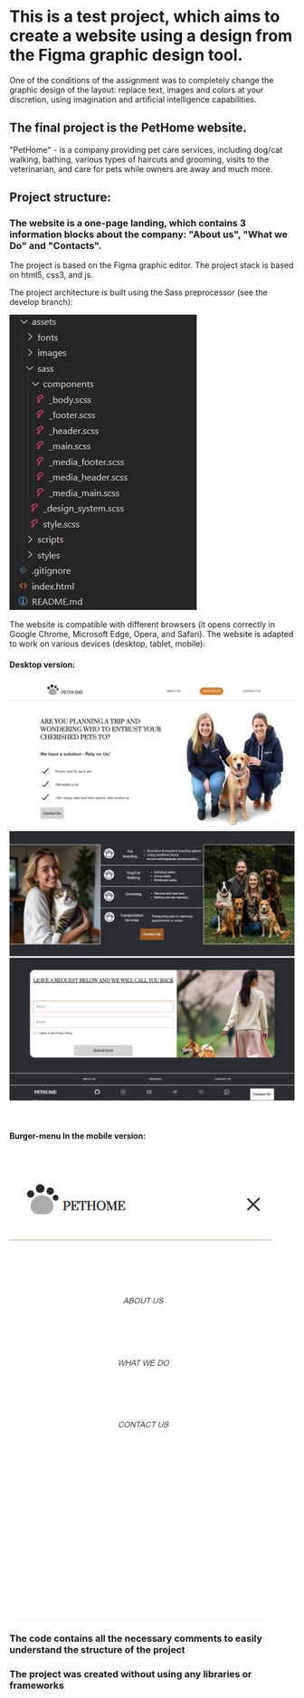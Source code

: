 # This is a test project, which aims to create a website using a design from the Figma graphic design tool.

One of the conditions of the assignment was to completely change the graphic design of the layout: replace text, images and colors at your discretion, using imagination and artificial intelligence capabilities.
<br>

## The final project is the PetHome website.
"PetHome" - is a company providing pet care services, including dog/cat walking, bathing, various types of haircuts and grooming, visits to the veterinarian, and care for pets while owners are away  and much more. 
<br>

## Project structure:
### The website is a one-page landing, which contains 3 information blocks about the company: "About us", "What we Do" and "Contacts".

The project is based on the Figma graphic editor.
The project stack is based on html5, css3, and js.

The project architecture is built using the Sass preprocessor (see the develop branch):

![image](./assets/images/readme/img_sass.png)

The website is compatible with different browsers (it opens correctly in Google Chrome, Microsoft Edge, Opera, and Safari).
The website is adapted to work on various devices (desktop, tablet, mobile):

#### Desktop version:
![image](./assets/images/readme/img_first.jpg)
![image](./assets/images/readme/img_second.jpg)
![image](./assets/images/readme/img_third.jpg)

<br>

#### Burger-menu In the mobile version:
![image](./assets/images/readme/img_burger.jpg)

### The code contains all the necessary comments to easily understand the structure of the project

### The project was created without using any libraries or frameworks

